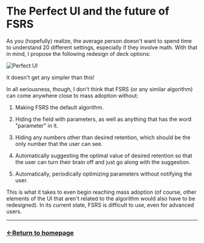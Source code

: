 # The Perfect UI and the future of FSRS

As you (hopefully) realize, the average person doesn't want to spend time to understand 20 different settings, especially if they involve math. With that in mind, I propose the following redesign of deck options:

![Perfect UI](https://github.com/user-attachments/assets/ae49e2cd-e7ca-4cf6-a159-61a02be1b43c)

It doesn't get any simpler than this!

In all seriousness, though, I don't think that FSRS (or any similar algorithm) can come anywhere close to mass adoption without:

1) Making FSRS the default algorithm.

2) Hiding the field with parameters, as well as anything that has the word "parameter" in it.

3) Hiding any numbers other than desired retention, which should be the only number that the user can see.

4) Automatically suggesting the optimal value of desired retention so that the user can turn their brain off and just go along with the suggestion.

5) Automatically, periodically optimizing parameters without notifying the user.

This is what it takes to even begin reaching mass adoption (of course, other elements of the UI that aren't related to the algorithm would also have to be redesigned). In its current state, FSRS is difficult to use, even for advanced users.


___
### [←Return to homepage](https://expertium.github.io/)
